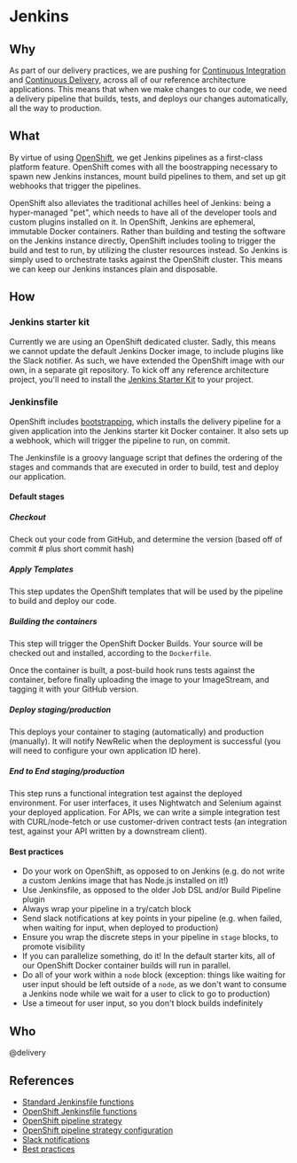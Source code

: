 # Jenkins

## Why

As part of our delivery practices, we are pushing for [Continuous Integration](continuous-integration.md) and [Continuous Delivery](continuous-delivery.md), across all of our reference architecture applications. This means that when we make changes to our code, we need a delivery pipeline that builds, tests, and deploys our changes automatically, all the way to production.

## What

By virtue of using [OpenShift](openshift.md), we get Jenkins pipelines as a first-class platform feature. OpenShift comes with all the boostrapping necessary to spawn new Jenkins instances, mount build pipelines to them, and set up git webhooks that trigger the pipelines.

OpenShift also alleviates the traditional achilles heel of Jenkins: being a hyper-managed "pet", which needs to have all of the developer tools and custom plugins installed on it. In OpenShift, Jenkins are ephemeral, immutable Docker containers. Rather than building and testing the software on the Jenkins instance directly, OpenShift includes tooling to trigger the build and test to run, by utilizing the cluster resources instead. So Jenkins is simply used to orchestrate tasks against the OpenShift cluster. This means we can keep our Jenkins instances plain and disposable.

## How

### Jenkins starter kit

Currently we are using an OpenShift dedicated cluster. Sadly, this means we cannot update the default Jenkins Docker image, to include plugins like the Slack notifier. As such, we have extended the OpenShift image with our own, in a separate git repository. To kick off any reference architecture project, you'll need to install the [Jenkins Starter Kit](https://github.com/telusdigital/openshift-jenkins-starter-kit) to your project.

### Jenkinsfile

OpenShift includes [bootstrapping](https://docs.openshift.com/container-platform/3.5/architecture/core_concepts/builds_and_image_streams.html#pipeline-build), which installs the delivery pipeline for a given application into the Jenkins starter kit Docker container. It also sets up a webhook, which will trigger the pipeline to run, on commit.

The Jenkinsfile is a groovy language script that defines the ordering of the stages and commands that are executed in order to build, test and deploy our application.

#### Default stages

##### Checkout

Check out your code from GitHub, and determine the version (based off of commit # plus short commit hash)

##### Apply Templates

This step updates the OpenShift templates that will be used by the pipeline to build and deploy our code.

##### Building the containers

This step will trigger the OpenShift Docker Builds. Your source will be checked out and installed, according to the `Dockerfile`.

Once the container is built, a post-build hook runs tests against the container, before finally uploading the image to your ImageStream, and tagging it with your GitHub version.

##### Deploy staging/production

This deploys your container to staging (automatically) and production (manually). It will notify NewRelic when the deployment is successful (you will need to configure your own application ID here).

##### End to End staging/production

This step runs a functional integration test against the deployed environment. For user interfaces, it uses Nightwatch and Selenium against your deployed application. For APIs, we can write a simple integration test with CURL/node-fetch or use customer-driven contract tests (an integration test, against your API written by a downstream client).

#### Best practices

- Do your work on OpenShift, as opposed to on Jenkins (e.g. do not write a custom Jenkins image that has Node.js installed on it!)
- Use Jenkinsfile, as opposed to the older Job DSL and/or Build Pipeline plugin
- Always wrap your pipeline in a try/catch block
- Send slack notifications at key points in your pipeline (e.g. when failed, when waiting for input, when deployed to production)
- Ensure you wrap the discrete steps in your pipeline in `stage` blocks, to promote visibility
- If you can parallelize something, do it! In the default starter kits, all of our OpenShift Docker container builds will run in parallel.
- Do all of your work within a `node` block (exception: things like waiting for user input should be left outside of a `node`, as we don't want to consume a Jenkins node while we wait for a user to click to go to production)
- Use a timeout for user input, so you don't block builds indefinitely

## Who

@delivery

## References

- [Standard Jenkinsfile functions](https://jenkins.io/doc/pipeline/steps/)
- [OpenShift Jenkinsfile functions](https://jenkins.io/doc/pipeline/steps/openshift-pipeline/)
- [OpenShift pipeline strategy](https://docs.openshift.com/container-platform/3.5/architecture/core_concepts/builds_and_image_streams.html#pipeline-build)
- [OpenShift pipeline strategy configuration](https://docs.openshift.com/container-platform/3.5/dev_guide/builds/build_strategies.html#pipeline-strategy-options)
- [Slack notifications](https://jenkins.io/blog/2016/07/18/pipline-notifications/)
- [Best practices](https://www.cloudbees.com/blog/top-10-best-practices-jenkins-pipeline-plugin)